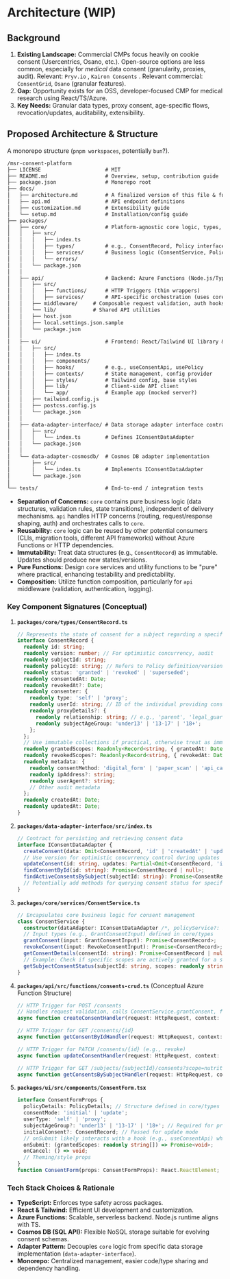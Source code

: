 # Architecture (WIP)

## Background

1.  **Existing Landscape:** Commercial CMPs focus heavily on cookie consent (Usercentrics, Osano, etc.). Open-source options are less common, especially for *medical* data consent (granularity, proxies, audit). Relevant: `Pryv.io` , `Kairon Consents` . Relevant commercial: `ConsentGrid`, `Osano` (granular features).
2.  **Gap:** Opportunity exists for an OSS, developer-focused CMP for medical research using React/TS/Azure.
3.  **Key Needs:** Granular data types, proxy consent, age-specific flows, revocation/updates, auditability, extensibility.

## Proposed Architecture & Structure

A monorepo structure (`pnpm workspaces`, potentially `bun`?).

```markdown
/msr-consent-platform           
├── LICENSE                     # MIT
├── README.md                   # Overview, setup, contribution guide
├── package.json                # Monorepo root
├── docs/                       
│   ├── architecture.md         # A finalized version of this file & further details
│   ├── api.md                  # API endpoint definitions
│   ├── customization.md        # Extensibility guide
│   └── setup.md                # Installation/config guide
├── packages/                   
│   ├── core/                   # Platform-agnostic core logic, types, interfaces
│   │   ├── src/
│   │   │   ├── index.ts
│   │   │   ├── types/          # e.g., ConsentRecord, Policy interfaces
│   │   │   ├── services/       # Business logic (ConsentService, PolicyService)
│   │   │   └── errors/ 
│   │   └── package.json
│   │
│   ├── api/                    # Backend: Azure Functions (Node.js/TypeScript)
│   │   ├── src/
│   │   │   ├── functions/      # HTTP Triggers (thin wrappers)
│   │   │   ├── services/       # API-specific orchestration (uses core services)
│   │   ├── middleware/     # Composable request validation, auth hooks
│   │   └── lib/            # Shared API utilities
│   │   ├── host.json           
│   │   ├── local.settings.json.sample 
│   │   └── package.json
│   │
│   ├── ui/                     # Frontend: React/Tailwind UI library & optional demo app
│   │   ├── src/
│   │   │   ├── index.ts
│   │   │   ├── components/
│   │   │   ├── hooks/          # e.g., useConsentApi, usePolicy
│   │   │   ├── contexts/       # State management, config provider
│   │   │   ├── styles/         # Tailwind config, base styles
│   │   │   ├── lib/            # Client-side API client
│   │   │   └── app/            # Example app (mocked server?)
│   │   ├── tailwind.config.js
│   │   ├── postcss.config.js
│   │   └── package.json
│   │
│   ├── data-adapter-interface/ # Data storage adapter interface contract
│   │   ├── src/
│   │   │   └── index.ts        # Defines IConsentDataAdapter
│   │   └── package.json
│   │
│   └── data-adapter-cosmosdb/  # Cosmos DB adapter implementation
│       ├── src/
│       │   └── index.ts        # Implements IConsentDataAdapter 
│       └── package.json
│
└── tests/                      # End-to-end / integration tests
```


*   **Separation of Concerns:** `core` contains pure business logic (data structures, validation rules, state transitions), independent of delivery mechanisms. `api` handles HTTP concerns (routing, request/response shaping, auth) and orchestrates calls to `core`.
*   **Reusability:** `core` logic can be reused by other potential consumers (CLIs, migration tools, different API frameworks) without Azure Functions or HTTP dependencies.
*   **Immutability:** Treat data structures (e.g., `ConsentRecord`) as immutable. Updates should produce new states/versions.
*   **Pure Functions:** Design `core` services and utility functions to be "pure" where practical, enhancing testability and predictability.
*   **Composition:** Utilize function composition, particularly for `api` middleware (validation, authentication, logging).

### Key Component Signatures (Conceptual)

1.  **`packages/core/types/ConsentRecord.ts`**
    ```typescript
    // Represents the state of consent for a subject regarding a specific policy
    interface ConsentRecord {
      readonly id: string; 
      readonly version: number; // For optimistic concurrency, audit
      readonly subjectId: string; 
      readonly policyId: string; // Refers to Policy definition/version
      readonly status: 'granted' | 'revoked' | 'superseded';
      readonly consentedAt: Date;
      readonly revokedAt?: Date;
      readonly consenter: {
        readonly type: 'self' | 'proxy';
        readonly userId: string; // ID of the individual providing consent
        readonly proxyDetails?: {
          readonly relationship: string; // e.g., 'parent', 'legal_guardian'
          readonly subjectAgeGroup: 'under13' | '13-17' | '18+';
        };
      };
      // Use immutable collections if practical, otherwise treat as immutable
      readonly grantedScopes: Readonly<Record<string, { grantedAt: Date }>>; // e.g., { "nutrition_log": { grantedAt: ... } }
      readonly revokedScopes?: Readonly<Record<string, { revokedAt: Date }>>;
      readonly metadata: {
        readonly consentMethod: 'digital_form' | 'paper_scan' | 'api_call'; 
        readonly ipAddress?: string; 
        readonly userAgent?: string; 
        // Other audit metadata
      };
      readonly createdAt: Date;
      readonly updatedAt: Date;
    }
    ```

2.  **`packages/data-adapter-interface/src/index.ts`**
    ```typescript
    // Contract for persisting and retrieving consent data
    interface IConsentDataAdapter {
      createConsent(data: Omit<ConsentRecord, 'id' | 'createdAt' | 'updatedAt' | 'version'>): Promise<ConsentRecord>;
      // Use version for optimistic concurrency control during updates
      updateConsent(id: string, updates: Partial<Omit<ConsentRecord, 'id' | 'createdAt'>>, currentVersion: number): Promise<ConsentRecord>; 
      findConsentById(id: string): Promise<ConsentRecord | null>;
      findActiveConsentsBySubject(subjectId: string): Promise<ConsentRecord[]>;
      // Potentially add methods for querying consent status for specific scopes/subjects
    }
    ```

3.  **`packages/core/services/ConsentService.ts`**
    ```typescript
    // Encapsulates core business logic for consent management
    class ConsentService {
      constructor(dataAdapter: IConsentDataAdapter /*, policyService?: IPolicyService */);
      // Input types (e.g., GrantConsentInput) defined in core/types
      grantConsent(input: GrantConsentInput): Promise<ConsentRecord>;
      revokeConsent(input: RevokeConsentInput): Promise<ConsentRecord>;
      getConsentDetails(consentId: string): Promise<ConsentRecord | null>;
      // Example: Check if specific scopes are actively granted for a subject
      getSubjectConsentStatus(subjectId: string, scopes: readonly string[]): Promise<Readonly<Record<string, boolean>>>;
    }
    ```

4.  **`packages/api/src/functions/consents-crud.ts`** (Conceptual Azure Function Structure)
    ```typescript
    // HTTP Trigger for POST /consents
    // Handles request validation, calls ConsentService.grantConsent, formats response
    async function createConsentHandler(request: HttpRequest, context: InvocationContext): Promise<HttpResponseInit>;

    // HTTP Trigger for GET /consents/{id}
    async function getConsentByIdHandler(request: HttpRequest, context: InvocationContext): Promise<HttpResponseInit>;
    
    // HTTP Trigger for PATCH /consents/{id} (e.g., revoke)
    async function updateConsentHandler(request: HttpRequest, context: InvocationContext): Promise<HttpResponseInit>;

    // HTTP Trigger for GET /subjects/{subjectId}/consents?scope=nutrition_log&scope=symptoms
    async function getConsentsBySubjectHandler(request: HttpRequest, context: InvocationContext): Promise<HttpResponseInit>;
    ```

5.  **`packages/ui/src/components/ConsentForm.tsx`**
    ```typescript
    interface ConsentFormProps {
      policyDetails: PolicyDetails; // Structure defined in core/types
      consentMode: 'initial' | 'update';
      userType: 'self' | 'proxy';
      subjectAgeGroup?: 'under13' | '13-17' | '18+'; // Required for proxy
      initialConsent?: ConsentRecord; // Passed for update mode
      // onSubmit likely interacts with a hook (e.g., useConsentApi) which calls the backend
      onSubmit: (grantedScopes: readonly string[]) => Promise<void>; 
      onCancel: () => void;
      // Theming/style props
    }
    function ConsentForm(props: ConsentFormProps): React.ReactElement;
    ```

### Tech Stack Choices & Rationale

*   **TypeScript:** Enforces type safety across packages.
*   **React & Tailwind:** Efficient UI development and customization.
*   **Azure Functions:** Scalable, serverless backend. Node.js runtime aligns with TS.
*   **Cosmos DB (SQL API):** Flexible NoSQL storage suitable for evolving consent schemas.
*   **Adapter Pattern:** Decouples `core` logic from specific data storage implementation (`data-adapter-interface`).
*   **Monorepo:** Centralized management, easier code/type sharing and dependency handling.
